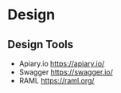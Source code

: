 # Design

## Design Tools
- Apiary.io https://apiary.io/
- Swagger https://swagger.io/
- RAML https://raml.org/
